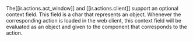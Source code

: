 The[[ir.actions.act_window]] and [[ir.actions.client]] support an optional context field. This field is a char that represents an object. Whenever the corresponding action is loaded in the web client, this context field will be evaluated as an object and given to the component that corresponds to the action.